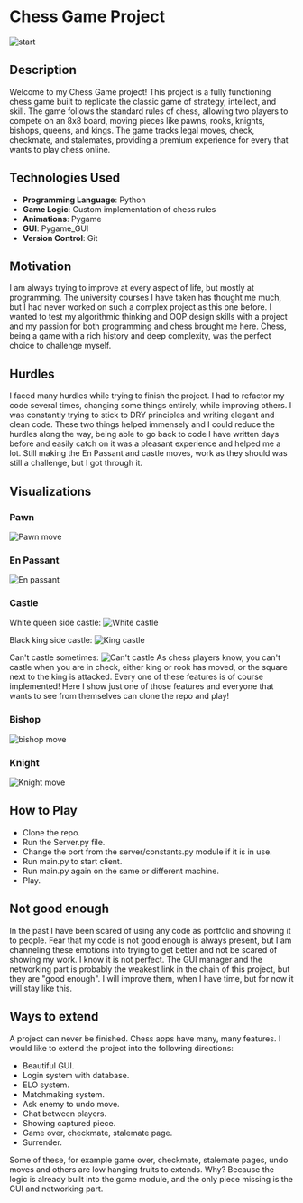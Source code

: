 # Chess Game Project
![start](presentation/start.gif)

## Description

Welcome to my Chess Game project! This project is a fully functioning chess game built to replicate the classic game of strategy, intellect, and skill. The game follows the standard rules of chess, allowing two players to compete on an 8x8 board, moving pieces like pawns, rooks, knights, bishops, queens, and kings. The game tracks legal moves, check, checkmate, and stalemates, providing a premium experience for every that wants to play chess online.

## Technologies Used

- **Programming Language**: Python
- **Game Logic**: Custom implementation of chess rules
- **Animations**: Pygame
- **GUI**: Pygame_GUI
- **Version Control**: Git

## Motivation

I am always trying to improve at every aspect of life, but mostly at programming. The university courses I have taken has thought me much, but I had never worked on such a complex project as this one before. I wanted to test my algorithmic thinking and OOP design skills with a project and my passion for both programming and chess brought me here. Chess, being a game with a rich history and deep complexity, was the perfect choice to challenge myself.

## Hurdles

I faced many hurdles while trying to finish the project. I had to refactor my code several times, changing some things entirely, while improving others. I was constantly trying to stick to DRY principles and writing elegant and clean code. These two things helped immensely and I could reduce the hurdles along the way, being able to go back to code I have written days before and easily catch on it was a pleasant experience and helped me a lot. Still making the En Passant and castle moves, work as they should was still a challenge, but I got through it.

## Visualizations

### Pawn
![Pawn move](presentation/pawn-moves-official2.gif)

### En Passant
![En passant](presentation/en-passant.gif)

### Castle
White queen side castle:
![White castle](presentation/white-queen-castle.gif)

Black king side castle:
![King castle](presentation/black-king-castle-official.gif)

Can't castle sometimes:
![Can't castle](presentation/cant-castle-official.gif)
As chess players know, you can't castle when you are in check, either king or rook has moved, or the square next to the king is attacked. Every one of these features is of course implemented! Here I show just one of those features and everyone that wants to see from themselves can clone the repo and play!


### Bishop
![bishop move](presentation/bishop-move-official.gif)


### Knight
![Knight move](presentation/knight-move-official.gif)


## How to Play

* Clone the repo.
* Run the Server.py file.
* Change the port from the server/constants.py module if it is in use.
* Run main.py to start client.
* Run main.py again on the same or different machine.
* Play.

## Not good enough
In the past I have been scared of using any code as portfolio and showing it to people. Fear that my code is not good enough is always present, but I am channeling these emotions into trying to get better and not be scared of showing my work. I know it is not perfect. The GUI manager and the networking part is probably the weakest link in the chain of this project, but they are "good enough". I will improve them, when I have time, but for now it will stay like this.

## Ways to extend
A project can never be finished. Chess apps have many, many features. I would like to extend the project into the following directions:
* Beautiful GUI.
* Login system with database.
* ELO system.
* Matchmaking system.
* Ask enemy to undo move.
* Chat between players.
* Showing captured piece.
* Game over, checkmate, stalemate page.
* Surrender.

Some of these, for example game over, checkmate, stalemate pages, undo moves and others are low hanging fruits to extends. Why? Because the logic is already built into the game module, and the only piece missing is the GUI and networking part.

